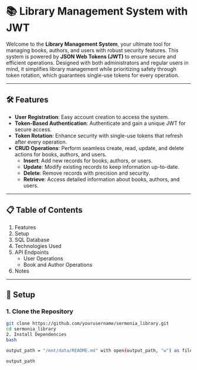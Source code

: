 
# 📚 Library Management System with JWT  

Welcome to the **Library Management System**, your ultimate tool for managing books, authors, and users with robust security features. This system is powered by **JSON Web Tokens (JWT)** to ensure secure and efficient operations. Designed with both administrators and regular users in mind, it simplifies library management while prioritizing safety through token rotation, which guarantees single-use tokens for every operation.  

---  

## 🛠️ Features  

- **User Registration**: Easy account creation to access the system.  
- **Token-Based Authentication**: Authenticate and gain a unique JWT for secure access.  
- **Token Rotation**: Enhance security with single-use tokens that refresh after every operation.  
- **CRUD Operations**: Perform seamless create, read, update, and delete actions for books, authors, and users.  
  - **Insert**: Add new records for books, authors, or users.  
  - **Update**: Modify existing records to keep information up-to-date.  
  - **Delete**: Remove records with precision and security.  
  - **Retrieve**: Access detailed information about books, authors, and users.  

---  

## 📋 Table of Contents  

1. Features  
2. Setup  
3. SQL Database  
4. Technologies Used  
5. API Endpoints  
   - User Operations  
   - Book and Author Operations  
6. Notes  

---  

## 🚀 Setup  

### 1. Clone the Repository  
```bash  
git clone https://github.com/yourusername/sermonia_library.git  
cd sermonia_library  
2. Install Dependencies
bash

output_path = "/mnt/data/README.md" with open(output_path, "w") as file: file.write(readme_content)

output_path
